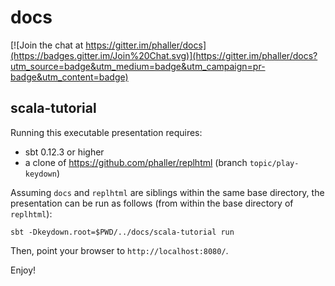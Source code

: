 docs
====

[![Join the chat at https://gitter.im/phaller/docs](https://badges.gitter.im/Join%20Chat.svg)](https://gitter.im/phaller/docs?utm_source=badge&utm_medium=badge&utm_campaign=pr-badge&utm_content=badge)

scala-tutorial
--------------

Running this executable presentation requires:

- sbt 0.12.3 or higher
- a clone of https://github.com/phaller/replhtml (branch `topic/play-keydown`)

Assuming `docs` and `replhtml` are siblings within the same base directory,
the presentation can be run as follows (from within the base directory of
`replhtml`):

    sbt -Dkeydown.root=$PWD/../docs/scala-tutorial run

Then, point your browser to `http://localhost:8080/`.

Enjoy!
